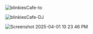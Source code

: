 
![blinkiesCafe-to](https://github.com/user-attachments/assets/a8b0b3ed-c98e-44ab-b462-83a6eed2d6a3)

![blinkiesCafe-DJ](https://github.com/user-attachments/assets/757fe6ca-76b4-4b65-9a2b-d377a64f9dd7)

![Screenshot 2025-04-01 10 23 46 PM](https://github.com/user-attachments/assets/de6ed4e1-1da9-4490-ac20-d808d08a2e06)
